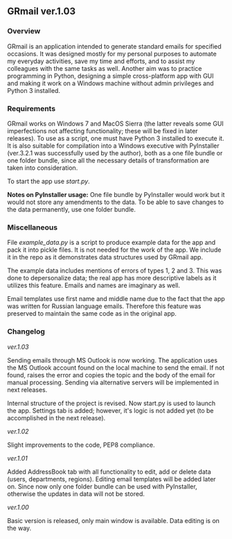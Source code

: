 ## GRmail ver.1.03

### Overview

GRmail is an application intended to generate standard emails for specified occasions. It was designed mostly for my personal purposes to automate my everyday activities, save my time and efforts, and to assist my colleagues with the same tasks as well. Another aim was to practice programming in Python, designing a simple cross-platform app with GUI and making it work on a Windows machine without admin privileges and Python 3 installed.

### Requirements

GRmail works on Windows 7 and MacOS Sierra (the latter reveals some GUI imperfections not affecting functionality; these will be fixed in later releases). To use as a script, one must have Python 3 installed to execute it. It is also suitable for compilation into a Windows executive with PyInstaller (ver.3.2.1 was successfully used by the author), both as a one file bundle or one folder bundle, since all the necessary details of transformation are taken into consideration.

To start the app use *start.py*.

**Notes on PyInstaller usage:** One file bundle by PyInstaller would work but it would not store any amendments to the data. To be able to save changes to the data permanently, use one folder bundle.

### Miscellaneous

File *example_data.py* is a script to produce example data for the app and pack it into pickle files. It is not needed for the work of the app. We include it in the repo as it demonstrates data structures used by GRmail app.

The example data includes mentions of errors of types 1, 2 and 3. This was done to depersonalize data; the real app has more descriptive labels as it utilizes this feature. Emails and names are imaginary as well.

Email templates use first name and middle name due to the fact that the app was written for Russian language emails. Therefore this feature was preserved to maintain the same code as in the original app.

### Changelog

*ver.1.03*

Sending emails through MS Outlook is now working. The application uses the MS Outlook account found on the local machine to send the email. If not found, raises the error and copies the topic and the body of the email for manual processing. Sending via alternative servers will be implemented in next releases.

Internal structure of the project is revised. Now start.py is used to launch the app. Settings tab is added; however, it's logic is not added yet (to be accomplished in the next release).

*ver.1.02*

Slight improvements to the code, PEP8 compliance.

*ver.1.01*

Added AddressBook tab with all functionality to edit, add or delete data (users, departments, regions). Editing email templates will be added later on. Since now only one folder bundle can be used with PyInstaller, otherwise the updates in data will not be stored.

*ver.1.00*

Basic version is released, only main window is available. Data editing is on the way.



